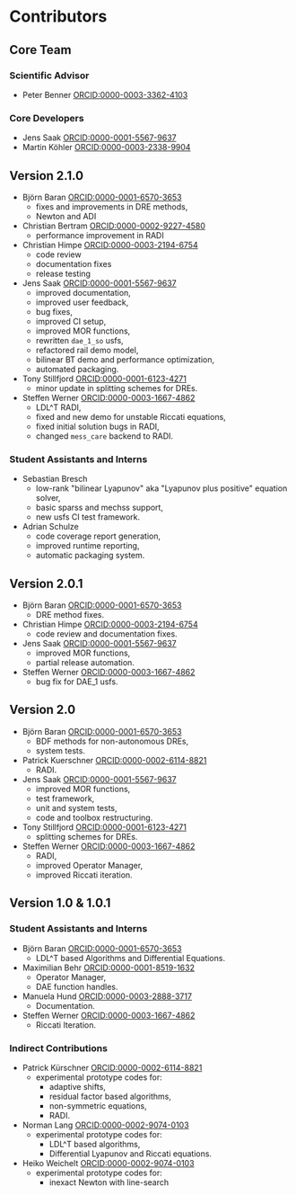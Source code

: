 # Contributors

## Core Team

### Scientific Advisor

- Peter Benner [ORCID:0000-0003-3362-4103](https://orcid.org/0000-0003-3362-4103)

### Core Developers

- Jens Saak [ORCID:0000-0001-5567-9637](https://orcid.org/0000-0001-5567-9637)
- Martin Köhler [ORCID:0000-0003-2338-9904](https://orcid.org/0000-0003-2338-9904)

## Version 2.1.0

- Björn Baran [ORCID:0000-0001-6570-3653](https://orcid.org/0000-0001-6570-3653)
  - fixes and improvements in DRE methods,
  - Newton and ADI
- Christian Bertram [ORCID:0000-0002-9227-4580](https://orcid.org/0000-0002-9227-4580)
  - performance improvement in RADI
- Christian Himpe [ORCID:0000-0003-2194-6754](https://orcid.org/0000-0003-2194-6754)
  - code review
  - documentation fixes
  - release testing
- Jens Saak [ORCID:0000-0001-5567-9637](https://orcid.org/0000-0001-5567-9637)
  - improved documentation,
  - improved user feedback,
  - bug fixes,
  - improved CI setup,
  - improved MOR functions,
  - rewritten `dae_1_so` usfs,
  - refactored rail demo model,
  - bilinear BT demo and performance optimization,
  - automated packaging.
- Tony Stillfjord [ORCID:0000-0001-6123-4271](https://orcid.org/0000-0001-6123-4271)
  - minor update in splitting schemes for DREs.
- Steffen Werner [ORCID:0000-0003-1667-4862](https://orcid.org/0000-0003-1667-4862)
  - LDL^T RADI,
  - fixed and new demo for unstable Riccati equations,
  - fixed initial solution bugs in RADI,
  - changed `mess_care` backend to RADI.

### Student Assistants and Interns

- Sebastian Bresch
  - low-rank "bilinear Lyapunov" aka "Lyapunov plus positive" equation
    solver,
  - basic sparss and mechss support,
  - new usfs CI test framework.
- Adrian Schulze
  - code coverage report generation,
  - improved runtime reporting,
  - automatic packaging system.

## Version 2.0.1

- Björn Baran [ORCID:0000-0001-6570-3653](https://orcid.org/0000-0001-6570-3653)
  - DRE method fixes.
- Christian Himpe [ORCID:0000-0003-2194-6754](https://orcid.org/0000-0003-2194-6754)
  - code review and documentation fixes.
- Jens Saak [ORCID:0000-0001-5567-9637](https://orcid.org/0000-0001-5567-9637)
  - improved MOR functions,
  - partial release automation.
- Steffen Werner [ORCID:0000-0003-1667-4862](https://orcid.org/0000-0003-1667-4862)
  - bug fix for DAE_1 usfs.

## Version 2.0

- Björn Baran [ORCID:0000-0001-6570-3653](https://orcid.org/0000-0001-6570-3653)
  - BDF methods for non-autonomous DREs,
  - system tests.
- Patrick Kuerschner [ORCID:0000-0002-6114-8821](https://orcid.org/0000-0002-6114-8821)
  - RADI.
- Jens Saak [ORCID:0000-0001-5567-9637](https://orcid.org/0000-0001-5567-9637)
  - improved MOR functions,
  - test framework,
  - unit and system tests,
  - code and toolbox restructuring.
- Tony Stillfjord [ORCID:0000-0001-6123-4271](https://orcid.org/0000-0001-6123-4271)
  - splitting schemes for DREs.
- Steffen Werner [ORCID:0000-0003-1667-4862](https://orcid.org/0000-0003-1667-4862)
  - RADI,
  - improved Operator Manager,
  - improved Riccati iteration.

## Version 1.0 & 1.0.1

### Student Assistants and Interns

- Björn Baran [ORCID:0000-0001-6570-3653](https://orcid.org/0000-0001-6570-3653)
  - LDL^T based Algorithms and Differential Equations.
- Maximilian Behr [ORCID:0000-0001-8519-1632](https://orcid.org/0000-0001-8519-1632)
  - Operator Manager,
  - DAE function handles.
- Manuela Hund [ORCID:0000-0003-2888-3717](https://orcid.org/0000-0003-2888-3717)
  - Documentation.
- Steffen Werner [ORCID:0000-0003-1667-4862](https://orcid.org/0000-0003-1667-4862)
  - Riccati Iteration.

### Indirect Contributions

- Patrick Kürschner [ORCID:0000-0002-6114-8821](https://orcid.org/0000-0002-6114-8821)
  - experimental prototype codes for:
    - adaptive shifts,
    - residual factor based algorithms,
    - non-symmetric equations,
    - RADI.
- Norman Lang  [ORCID:0000-0002-9074-0103](https://orcid.org/0000-0002-9074-0103)
  - experimental prototype codes for:
    - LDL^T based algorithms,
    - Differential Lyapunov and Riccati equations.
- Heiko Weichelt [ORCID:0000-0002-9074-0103](https://orcid.org/0000-0002-9074-0103)
  - experimental prototype codes for:
    - inexact Newton with line-search
